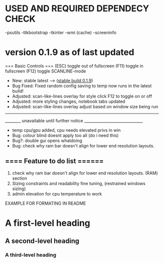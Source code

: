 # USED AND REQUIRED DEPENDECY CHECK
-psutils
-ttkbootstrap
-tkinter
-wmi (cache)
-screeninfo

# version 0.1.9 as of last updated
=== Basic Controls ===
(ESC) toggle out of fullscreen 
(F11) toggle in fullscreen 
(F12) toggle SCANLINE-mode
- New: stable latest --> ([stable build 0.1.9](https://github.com/alolasnackbar/PyMon_CRT/releases))
- Bug Fixed: Fixed random config saving to temp now runs in the latest build!
- Adjusted: scan-like-lines overlay for style click F12 to toggle on or off
- Adjusted: more styling changes, notebook tabs updated
- Adjusted: scan-like-lines overlay adjust based on window size being run
_________________________________________________________________________
________  unavailable until further notice ______________________________
- temp cpu/gpu added, cpu needs elevated privs in win
- Bug: colour blind doesnt apply too all (do i need this)
- Bug?: double gui opens whatdoing
- Bug: check why ram bar doesn't align for lower end resolution layouts. 

## ==== Feature to do list ======
1. check why ram bar doesn't align for lower end resolution layouts. (RAM) section
2. Sizing constraints and readability fine tuning, (restrained windows sizing)
3. admin elevation for cpu temperature to work

EXAMPLE FOR FORMATING IN README
# A first-level heading
## A second-level heading
### A third-level heading

